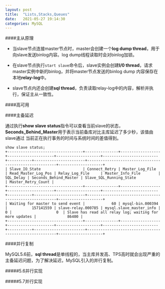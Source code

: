 ```yaml
---
layout: post
title:  "Lists,Stacks,Queues"
date:   2021-05-27 19:14:30
categories: MySQL
---
```


####主从原理


* 当slave节点连接master节点时，master会创建一个**log dump thread**，用于向slave发送binlog内容。log dump线程读取时会对binlog加锁。

* 在slave节点执行`start slave`命令后，slave实例会创建**I/0 thread**，请求master实例中新的binlog，并将master节点发送的binlog dump
内容保存在本地**relay-log**中。

* slave节点内还会创建**sql thread**，负责读取relay-log中的内容，解析并执行，保证主从一致性。


####高可用

####主备延迟

通过执行**show slave status**指令可以查看当前slave的状态，**Seconds_Behind_Master**用于表示当前备库对比主库延迟了多少秒，该值由slave通过
当前正在执行事务的时间与系统时间的差值得到。

```
show slave status;
+----------------------------------+---------------+------------------+---------------------+--------------------+-------------------------+-----------+-----------------------+--------------------------------------------------------+--------------------+
| Slave_IO_State                   | Connect_Retry | Master_Log_File  | Read_Master_Log_Pos | Relay_Log_File     | Master_Info_File        | SQL_Delay | Seconds_Behind_Master | Slave_SQL_Running_State                                | Master_Retry_Count | 
+----------------------------------+---------------+------------------+---------------------+--------------------+-------------------------+-----------+-----------------------+--------------------------------------------------------+--------------------+
| Waiting for master to send event |            60 | mysql-bin.000394 |           157141559 | slave-relay.000785 | mysql.slave_master_info |         0 |                    0  | Slave has read all relay log; waiting for more updates |              86400 |
+----------------------------------+---------------+------------------+---------------------+--------------------+-------------------------+-----------+-----------------------+--------------------------------------------------------+--------------------+
```


####并行复制

MySQL5.6前，**sql thread**是单线程的，当主库并发高、TPS高时就会出现严重的主备延迟问题，为了解决延迟，MySQL引入的并行复制。


#####5.6并行实现



#####5.7并行实现
